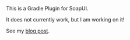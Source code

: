 This is a Gradle Plugin for SoapUI.

It does not currently work, but I am working on it!

See my [blog post](https://sites.google.com/a/athaydes.com/renato-athaydes/posts/writingagradlepluginforsoapui).